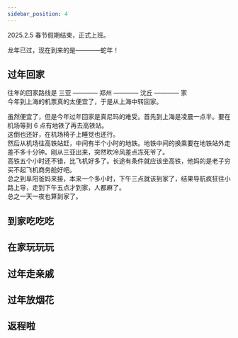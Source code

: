 ```yaml
---
sidebar_position: 4
---
```


2025.2.5 春节假期结束，正式上班。

龙年已过，现在到来的是————蛇年！

## 过年回家

往年的回家路线是 三亚 ———— 郑州 ———— 沈丘 ———— 家  
今年到上海的机票真的太便宜了，于是从上海中转回家。

虽然便宜了，但是今年过年回家是真尼玛的难受。首先到上海是凌晨一点半。要在机场等到 6 点有地铁了再去高铁站。  
这倒也还好，在机场椅子上睡觉也还行。  
然后从机场往高铁站赶，中间有半个小时的地铁。地铁中间的换乘要在地铁站外走差不多十分钟。刚从三亚出来，突然吹冷风差点冻死爷了。  
高铁五个小时还不错，比飞机好多了。长途有条件就应该坐高铁，他妈的是老子穷买不起飞机商务舱好吧。  
总之到阜阳爸妈来接，本来一个多小时，下午三点就该到家了，结果导航疯狂往小路上导，走到下午五点才到家，人都麻了。  
总之一天一夜也算到家了。

## 到家吃吃吃

## 在家玩玩玩

## 过年走亲戚

## 过年放烟花

## 返程啦
